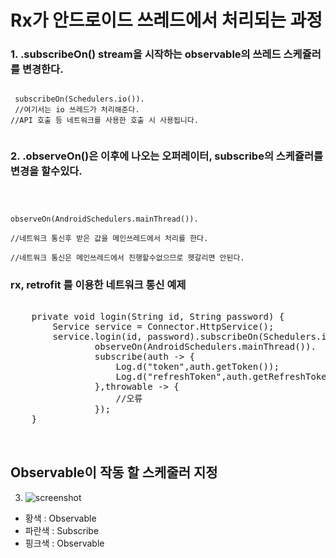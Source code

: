 # Rx가 안드로이드 쓰레드에서 처리되는 과정 
 ### 1. .subscribeOn() stream을 시작하는 observable의 쓰레드 스케쥴러를 변경한다.
 <code>
 subscribeOn(Schedulers.io()).  
 //여기서는 io 쓰레드가 처리해준다.    
//API 호출 등 네트워크를 사용한 호출 시 사용됩니다.
 </code>

 ### 2. .observeOn()은 이후에 나오는 오퍼레이터, subscribe의 스케쥴러를 변경을 할수있다.   
 <code>

observeOn(AndroidSchedulers.mainThread()).  
//네트워크 통신후 받은 값을 메인쓰레드에서  처리를 한다.   
//네트워크 통신은 메인쓰레드에서 진행할수없으므로 헷갈리면 안된다. 
 </code>

 ### rx, retrofit 를 이용한 네트워크 통신 예제  

 <pre>

    private void login(String id, String password) {
        Service service = Connector.HttpService();
        service.login(id, password).subscribeOn(Schedulers.io()).
                observeOn(AndroidSchedulers.mainThread()).
                subscribe(auth -> {
                    Log.d("token",auth.getToken());
                    Log.d("refreshToken",auth.getRefreshToken());
                },throwable -> {
                    //오류
                });
    }

 </pre>

## Observable이 작동 할 스케줄러 지정
3. ![screenshot](http://reactivex.io/documentation/operators/images/schedulers.png)

* 황색 : Observable   
* 파란색 : Subscribe
* 핑크색 : Observable 




